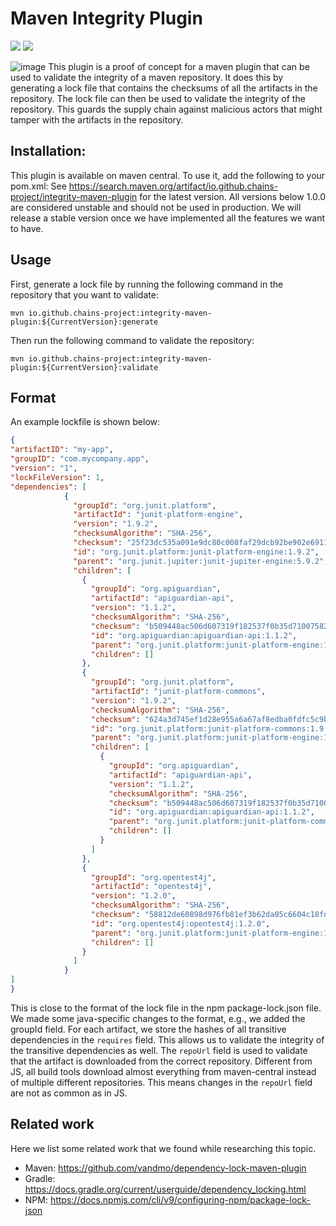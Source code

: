 
# Maven Integrity Plugin
<p align="left">
	<a href="https://img.shields.io/badge/semver-2.0.0-blue" alt=SemVersion">
		<img src="https://img.shields.io/badge/semver-2.0.0-blue" /></a>
	<a href="https://maven-badges.herokuapp.com/maven-central/io.github.chains-project/integrity-maven-plugin/badge.png?gav=true" alt=Maven-Central">
		<img src="https://maven-badges.herokuapp.com/maven-central/io.github.chains-project/integrity-maven-plugin/badge.png?gav=true" /></a>
</p>


![image](https://user-images.githubusercontent.com/25300639/213881088-0c5abda8-9722-40d0-9e25-17558e63b0da.png)
This plugin is a proof of concept for a maven plugin that can be used to validate the integrity of a maven repository. It does this by generating a lock file that contains the checksums of all the artifacts in the repository. The lock file can then be used to validate the integrity of the repository.
This guards the supply chain against malicious actors that might tamper with the artifacts in the repository.

## Installation:

This plugin is available on maven central. To use it, add the following to your pom.xml:
See https://search.maven.org/artifact/io.github.chains-project/integrity-maven-plugin for the latest version.
All versions below 1.0.0 are considered unstable and should not be used in production.
We will release a stable version once we have implemented all the features we want to have.


## Usage
First, generate a lock file by running the following command in the repository that you want to validate:

```
mvn io.github.chains-project:integrity-maven-plugin:${CurrentVersion}:generate
```

Then run the following command to validate the repository:

```
mvn io.github.chains-project:integrity-maven-plugin:${CurrentVersion}:validate
```

## Format

An example lockfile is shown below:

```json
{
"artifactID": "my-app",
"groupID": "com.mycompany.app",
"version": "1",
"lockFileVersion": 1,
"dependencies": [
            {
              "groupId": "org.junit.platform",
              "artifactId": "junit-platform-engine",
              "version": "1.9.2",
              "checksumAlgorithm": "SHA-256",
              "checksum": "25f23dc535a091e9dc80c008faf29dcb92be902e6911f77a736fbaf019908367",
              "id": "org.junit.platform:junit-platform-engine:1.9.2",
              "parent": "org.junit.jupiter:junit-jupiter-engine:5.9.2",
              "children": [
                {
                  "groupId": "org.apiguardian",
                  "artifactId": "apiguardian-api",
                  "version": "1.1.2",
                  "checksumAlgorithm": "SHA-256",
                  "checksum": "b509448ac506d607319f182537f0b35d71007582ec741832a1f111e5b5b70b38",
                  "id": "org.apiguardian:apiguardian-api:1.1.2",
                  "parent": "org.junit.platform:junit-platform-engine:1.9.2",
                  "children": []
                },
                {
                  "groupId": "org.junit.platform",
                  "artifactId": "junit-platform-commons",
                  "version": "1.9.2",
                  "checksumAlgorithm": "SHA-256",
                  "checksum": "624a3d745ef1d28e955a6a67af8edba0fdfc5c9bad680a73f67a70bb950a683d",
                  "id": "org.junit.platform:junit-platform-commons:1.9.2",
                  "parent": "org.junit.platform:junit-platform-engine:1.9.2",
                  "children": [
                    {
                      "groupId": "org.apiguardian",
                      "artifactId": "apiguardian-api",
                      "version": "1.1.2",
                      "checksumAlgorithm": "SHA-256",
                      "checksum": "b509448ac506d607319f182537f0b35d71007582ec741832a1f111e5b5b70b38",
                      "id": "org.apiguardian:apiguardian-api:1.1.2",
                      "parent": "org.junit.platform:junit-platform-commons:1.9.2",
                      "children": []
                    }
                  ]
                },
                {
                  "groupId": "org.opentest4j",
                  "artifactId": "opentest4j",
                  "version": "1.2.0",
                  "checksumAlgorithm": "SHA-256",
                  "checksum": "58812de60898d976fb81ef3b62da05c6604c18fd4a249f5044282479fc286af2",
                  "id": "org.opentest4j:opentest4j:1.2.0",
                  "parent": "org.junit.platform:junit-platform-engine:1.9.2",
                  "children": []
                }
              ]
            }
]
}
```
This is close to the format of the lock file in the npm package-lock.json file.
We made some java-specific changes to the format, e.g., we added the groupId field.
For each artifact, we store the hashes of all transitive dependencies in the `requires` field.
This allows us to validate the integrity of the transitive dependencies as well.
The `repoUrl` field is used to validate that the artifact is downloaded from the correct repository.
Different from JS, all build tools download almost everything from maven-central instead of multiple different repositories.
This means changes in the `repoUrl` field are not as common as in JS.


## Related work
Here we list some related work that we found while researching this topic.

- Maven: https://github.com/vandmo/dependency-lock-maven-plugin
- Gradle: https://docs.gradle.org/current/userguide/dependency_locking.html
- NPM: https://docs.npmjs.com/cli/v9/configuring-npm/package-lock-json
